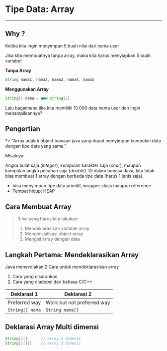 # Tipe Data: Array

---

## Why ?

Ketika kita ingin menyimpan 5 buah nilai dari nama user

Jika kita membuatnya tanpa array, maka kita harus menyiapkan 5 buah variabel

**Tanpa Array**

```java
String nama1, nama2, nama3, nama4, nama5
```

**Menggunakan Array**

```java
String[] nama = new String[5]
```

Lalu bagaimana jika kita memiliki 10.000 data nama user dan ingin menampilkannya?

## Pengertian

?> "Array adalah object bawaan java yang dapat menyimpan kumpulan data dengan tipe data yang sama."

Misalnya:

Angka bulat saja (_integer_), kumpulan karakter saja (_char_), maupun kumpulan angka pecahan saja (_double_). Di dalam bahasa Java, kita tidak bisa membuat 1 array dengan berbeda tipe data (harus 1 jenis saja).

- bisa menyimpan tipe data primitif, wrapper class maupun reference
- Tempat hidup: HEAP

## Cara Membuat Array

> 3 hal yang harus kita lakukan:
>
> 1. Mendeklarasikan variable array
> 2. Menginisialisasi object array
> 3. Mengisi array dengan data

## Langkah Pertama: Mendeklarasikan Array

Java menyediakan 2 Cara untuk mendeklarasikan array

1. Cara yang disarankan
2. Cara yang diadopsi dari bahasa C/C++

| Deklarasi 1     | Deklarasi 2                |
| --------------- | -------------------------- |
| Preferred way   | Work but not preferred way |
| `String[] nama` | `String nama[]`            |

## Deklarasi Array Multi dimensi

```java
String[][]		// array 2 dimensi
String[][][]    // array 3 dimensi
```
